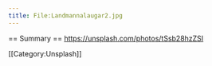 ```yaml
---
title: File:Landmannalaugar2.jpg
---
```


== Summary ==
https://unsplash.com/photos/tSsb28hzZSI

[[Category:Unsplash]]